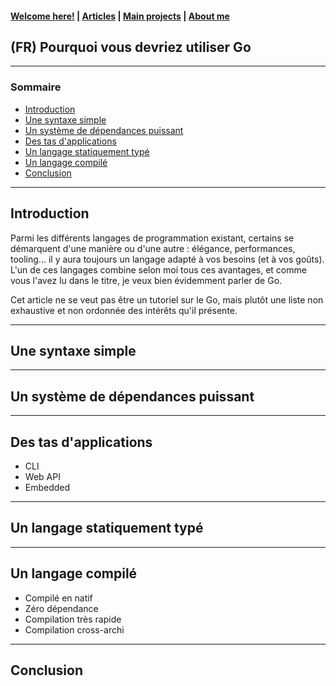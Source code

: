 #### [Welcome here!](https://vpenando.github.io) | [Articles](https://vpenando.github.io/articles.html) | [Main projects](https://vpenando.github.io/projects.html) | [About me](https://vpenando.github.io/about.html)

## (FR) Pourquoi vous devriez utiliser Go

---

### Sommaire
* [Introduction](#introduction)
* [Une syntaxe simple](#syntax)
* [Un système de dépendances puissant](#dependencies)
* [Des tas d'applications](#applications)
* [Un langage statiquement typé](#typed-lang)
* [Un langage compilé](#compiled-lang)
* [Conclusion](#conclusion)

---

## <a name="introduction">Introduction</a>

Parmi les différents langages de programmation existant, certains se démarquent d'une manière ou d'une autre : élégance, performances, tooling... il y aura toujours un langage adapté à vos besoins (et à vos goûts).
L'un de ces langages combine selon moi tous ces avantages, et comme vous l'avez lu dans le titre, je veux bien évidemment parler de Go.

Cet article ne se veut pas être un tutoriel sur le Go, mais plutôt une liste non exhaustive et non ordonnée des intérêts qu'il présente.

---

## <a name="syntax">Une syntaxe simple</a>



---

## <a name="dependencies">Un système de dépendances puissant</a>

---

## <a name="applications">Des tas d'applications</a>

- CLI
- Web API
- Embedded

---

## <a name="typed-lang">Un langage statiquement typé</a>

---

## <a name="compiled-lang">Un langage compilé</a>

- Compilé en natif
- Zéro dépendance
- Compilation très rapide
- Compilation cross-archi

---

## <a name="conclusion">Conclusion</a>
